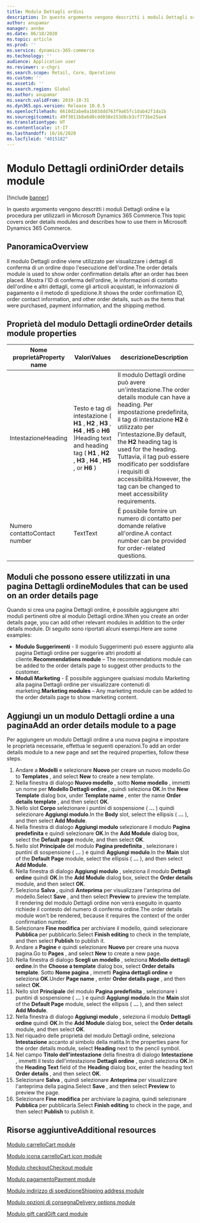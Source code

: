 ```yaml
---
title: Modulo Dettagli ordini
description: In questo argomento vengono descritti i moduli Dettagli ordine e la procedura per utilizzarli in Microsoft Dynamics 365 Commerce.
author: anupamar
manager: annbe
ms.date: 06/18/2020
ms.topic: article
ms.prod: ''
ms.service: dynamics-365-commerce
ms.technology: ''
audience: Application user
ms.reviewer: v-chgri
ms.search.scope: Retail, Core, Operations
ms.custom: ''
ms.assetid: ''
ms.search.region: Global
ms.author: anupamar
ms.search.validFrom: 2019-10-31
ms.dyn365.ops.version: Release 10.0.5
ms.openlocfilehash: 6610d2abe0a1b03ddd763f9a65fc1dab42f1da1b
ms.sourcegitcommit: 49f3011b8a6d8cdd038e153d8cb3cf773be25ae4
ms.translationtype: HT
ms.contentlocale: it-IT
ms.lasthandoff: 10/16/2020
ms.locfileid: "4015182"
---
```

# <a name="order-details-module"></a><span data-ttu-id="5eb52-103">Modulo Dettagli ordini</span><span class="sxs-lookup"><span data-stu-id="5eb52-103">Order details module</span></span>

[!include [banner](includes/banner.md)]

<span data-ttu-id="5eb52-104">In questo argomento vengono descritti i moduli Dettagli ordine e la procedura per utilizzarli in Microsoft Dynamics 365 Commerce.</span><span class="sxs-lookup"><span data-stu-id="5eb52-104">This topic covers order details modules and describes how to use them in Microsoft Dynamics 365 Commerce.</span></span>

## <a name="overview"></a><span data-ttu-id="5eb52-105">Panoramica</span><span class="sxs-lookup"><span data-stu-id="5eb52-105">Overview</span></span>

<span data-ttu-id="5eb52-106">Il modulo Dettagli ordine viene utilizzato per visualizzare i dettagli di conferma di un ordine dopo l'esecuzione dell'ordine.</span><span class="sxs-lookup"><span data-stu-id="5eb52-106">The order details module is used to show order confirmation details after an order has been placed.</span></span> <span data-ttu-id="5eb52-107">Mostra l'ID di conferma dell'ordine, le informazioni di contatto dell'ordine e altri dettagli, come gli articoli acquistati, le informazioni di pagamento e il metodo di spedizione.</span><span class="sxs-lookup"><span data-stu-id="5eb52-107">It shows the order confirmation ID, order contact information, and other order details, such as the items that were purchased, payment information, and the shipping method.</span></span>

## <a name="order-details-module-properties"></a><span data-ttu-id="5eb52-108">Proprietà del modulo Dettagli ordine</span><span class="sxs-lookup"><span data-stu-id="5eb52-108">Order details module properties</span></span>

| <span data-ttu-id="5eb52-109">Nome proprietà</span><span class="sxs-lookup"><span data-stu-id="5eb52-109">Property name</span></span>  | <span data-ttu-id="5eb52-110">Valori</span><span class="sxs-lookup"><span data-stu-id="5eb52-110">Values</span></span> | <span data-ttu-id="5eb52-111">descrizione</span><span class="sxs-lookup"><span data-stu-id="5eb52-111">Description</span></span> |
|----------------|--------|-------------|
| <span data-ttu-id="5eb52-112">Intestazione</span><span class="sxs-lookup"><span data-stu-id="5eb52-112">Heading</span></span>        | <span data-ttu-id="5eb52-113">Testo e tag di intestazione ( **H1** , **H2** , **H3** , **H4** , **H5** o **H6** )</span><span class="sxs-lookup"><span data-stu-id="5eb52-113">Heading text and heading tag ( **H1** , **H2** , **H3** , **H4** , **H5** , or **H6** )</span></span> | <span data-ttu-id="5eb52-114">Il modulo Dettagli ordine può avere un'intestazione.</span><span class="sxs-lookup"><span data-stu-id="5eb52-114">The order details module can have a heading.</span></span> <span data-ttu-id="5eb52-115">Per impostazione predefinita, il tag di intestazione **H2** è utilizzato per l'intestazione.</span><span class="sxs-lookup"><span data-stu-id="5eb52-115">By default, the **H2** heading tag is used for the heading.</span></span> <span data-ttu-id="5eb52-116">Tuttavia, il tag può essere modificato per soddisfare i requisiti di accessibilità.</span><span class="sxs-lookup"><span data-stu-id="5eb52-116">However, the tag can be changed to meet accessibility requirements.</span></span> |
| <span data-ttu-id="5eb52-117">Numero contatto</span><span class="sxs-lookup"><span data-stu-id="5eb52-117">Contact number</span></span> | <span data-ttu-id="5eb52-118">Text</span><span class="sxs-lookup"><span data-stu-id="5eb52-118">Text</span></span> | <span data-ttu-id="5eb52-119">È possibile fornire un numero di contatto per domande relative all'ordine.</span><span class="sxs-lookup"><span data-stu-id="5eb52-119">A contact number can be provided for order-related questions.</span></span> |

## <a name="modules-that-can-be-used-on-an-order-details-page"></a><span data-ttu-id="5eb52-120">Moduli che possono essere utilizzati in una pagina Dettagli ordine</span><span class="sxs-lookup"><span data-stu-id="5eb52-120">Modules that can be used on an order details page</span></span>

<span data-ttu-id="5eb52-121">Quando si crea una pagina Dettagli ordine, è possibile aggiungere altri moduli pertinenti oltre al modulo Dettagli ordine.</span><span class="sxs-lookup"><span data-stu-id="5eb52-121">When you create an order details page, you can add other relevant modules in addition to the order details module.</span></span> <span data-ttu-id="5eb52-122">Di seguito sono riportati alcuni esempi.</span><span class="sxs-lookup"><span data-stu-id="5eb52-122">Here are some examples:</span></span>

- <span data-ttu-id="5eb52-123">**Modulo Suggerimenti** - Il modulo Suggerimenti può essere aggiunto alla pagina Dettagli ordine per suggerire altri prodotti al cliente.</span><span class="sxs-lookup"><span data-stu-id="5eb52-123">**Recommendations module** – The recommendations module can be added to the order details page to suggest other products to the customer.</span></span>
- <span data-ttu-id="5eb52-124">**Moduli Marketing** - È possibile aggiungere qualsiasi modulo Marketing alla pagina Dettagli ordine per visualizzare contenuti di marketing.</span><span class="sxs-lookup"><span data-stu-id="5eb52-124">**Marketing modules** – Any marketing module can be added to the order details page to show marketing content.</span></span>

## <a name="add-an-order-details-module-to-a-page"></a><span data-ttu-id="5eb52-125">Aggiungi un un modulo Dettagli ordine a una pagina</span><span class="sxs-lookup"><span data-stu-id="5eb52-125">Add an order details module to a page</span></span>

<span data-ttu-id="5eb52-126">Per aggiungere un modulo Dettagli ordine a una nuova pagina e impostare le proprietà necessarie, effettua le seguenti operazioni.</span><span class="sxs-lookup"><span data-stu-id="5eb52-126">To add an order details module to a new page and set the required properties, follow these steps.</span></span>

1. <span data-ttu-id="5eb52-127">Andare a **Modelli** e selezionare **Nuovo** per creare un nuovo modello.</span><span class="sxs-lookup"><span data-stu-id="5eb52-127">Go to **Templates** , and select **New** to create a new template.</span></span>
1. <span data-ttu-id="5eb52-128">Nella finestra di dialogo **Nuovo modello** , sotto **Nome modello** , immetti un nome per **Modello Dettagli ordine** , quindi seleziona **OK**.</span><span class="sxs-lookup"><span data-stu-id="5eb52-128">In the **New Template** dialog box, under **Template name** , enter the name **Order details template** , and then select **OK**.</span></span>
1. <span data-ttu-id="5eb52-129">Nello slot **Corpo** selezionare i puntini di sospensione ( **...** ) quindi selezionare **Aggiungi modulo**.</span><span class="sxs-lookup"><span data-stu-id="5eb52-129">In the **Body** slot, select the ellipsis ( **...** ), and then select **Add Module**.</span></span>
1. <span data-ttu-id="5eb52-130">Nella finestra di dialogo **Aggiungi modulo** selezionare il modulo **Pagina predefinita** e quindi selezionare **OK**.</span><span class="sxs-lookup"><span data-stu-id="5eb52-130">In the **Add Module** dialog box, select the **Default page** module, and then select **OK**.</span></span>
1. <span data-ttu-id="5eb52-131">Nello slot **Principale** del modulo **Pagina predefinita** , selezionare i puntini di sospensione ( **...** ) e quindi **Aggiungi modulo**.</span><span class="sxs-lookup"><span data-stu-id="5eb52-131">In the **Main** slot of the **Default Page** module, select the ellipsis ( **...** ), and then select **Add Module**.</span></span>
1. <span data-ttu-id="5eb52-132">Nella finestra di dialogo **Aggiungi modulo** , seleziona il modulo **Dettagli ordine** quindi **OK**.</span><span class="sxs-lookup"><span data-stu-id="5eb52-132">In the **Add Module** dialog box, select the **Order details** module, and then select **OK**.</span></span>
1. <span data-ttu-id="5eb52-133">Seleziona **Salva** , quindi **Anteprima** per visualizzare l'anteprima del modello.</span><span class="sxs-lookup"><span data-stu-id="5eb52-133">Select **Save** , and then select **Preview** to preview the template.</span></span> <span data-ttu-id="5eb52-134">Il rendering del modulo Dettagli ordine non verrà eseguito in quanto richiede il contesto del numero di conferma ordine.</span><span class="sxs-lookup"><span data-stu-id="5eb52-134">The order details module won't be rendered, because it requires the context of the order confirmation number.</span></span>
1. <span data-ttu-id="5eb52-135">Selezionare **Fine modifica** per archiviare il modello, quindi selezionare **Pubblica** per pubblicarlo.</span><span class="sxs-lookup"><span data-stu-id="5eb52-135">Select **Finish editing** to check in the template, and then select **Publish** to publish it.</span></span>
1. <span data-ttu-id="5eb52-136">Andare a **Pagine** e quindi selezionare **Nuovo** per creare una nuova pagina.</span><span class="sxs-lookup"><span data-stu-id="5eb52-136">Go to **Pages** , and select **New** to create a new page.</span></span>
1. <span data-ttu-id="5eb52-137">Nella finestra di dialogo **Scegli un modello** , seleziona **Modello dettagli ordine**.</span><span class="sxs-lookup"><span data-stu-id="5eb52-137">In the **Choose a template** dialog box, select **Order details template**.</span></span> <span data-ttu-id="5eb52-138">Sotto **Nome pagina** , immetti **Pagina dettagli ordine** e seleziona **OK**.</span><span class="sxs-lookup"><span data-stu-id="5eb52-138">Under **Page name** , enter **Order details page** , and then select **OK**.</span></span>
1. <span data-ttu-id="5eb52-139">Nello slot **Principale** del modulo **Pagina predefinita** , selezionare i puntini di sospensione ( **...** ) e quindi **Aggiungi modulo**.</span><span class="sxs-lookup"><span data-stu-id="5eb52-139">In the **Main** slot of the **Default Page** module, select the ellipsis ( **...** ), and then select **Add Module**.</span></span>
1. <span data-ttu-id="5eb52-140">Nella finestra di dialogo **Aggiungi modulo** , seleziona il modulo **Dettagli ordine** quindi **OK**.</span><span class="sxs-lookup"><span data-stu-id="5eb52-140">In the **Add Module** dialog box, select the **Order details** module, and then select **OK**.</span></span>
1. <span data-ttu-id="5eb52-141">Nel riquadro delle proprietà del modulo Dettagli ordine, seleziona **Intestazione** accanto al simbolo della matita.</span><span class="sxs-lookup"><span data-stu-id="5eb52-141">In the properties pane for the order details module, select **Heading** next to the pencil symbol.</span></span>
1. <span data-ttu-id="5eb52-142">Nel campo **Titolo dell'intestazione** della finestra di dialogo **Intestazione** , immetti il testo dell'intestazione **Dettagli ordine** , quindi seleziona **OK**.</span><span class="sxs-lookup"><span data-stu-id="5eb52-142">In the **Heading Text** field of the **Heading** dialog box, enter the heading text **Order details** , and then select **OK**.</span></span>
1. <span data-ttu-id="5eb52-143">Selezionare **Salva** , quindi selezionare **Anteprima** per visualizzare l'anteprima della pagina.</span><span class="sxs-lookup"><span data-stu-id="5eb52-143">Select **Save** , and then select **Preview** to preview the page.</span></span>
1. <span data-ttu-id="5eb52-144">Selezionare **Fine modifica** per archiviare la pagina, quindi selezionare **Pubblica** per pubblicarla.</span><span class="sxs-lookup"><span data-stu-id="5eb52-144">Select **Finish editing** to check in the page, and then select **Publish** to publish it.</span></span>

## <a name="additional-resources"></a><span data-ttu-id="5eb52-145">Risorse aggiuntive</span><span class="sxs-lookup"><span data-stu-id="5eb52-145">Additional resources</span></span>

[<span data-ttu-id="5eb52-146">Modulo carrello</span><span class="sxs-lookup"><span data-stu-id="5eb52-146">Cart module</span></span>](add-cart-module.md)

[<span data-ttu-id="5eb52-147">Modulo icona carrello</span><span class="sxs-lookup"><span data-stu-id="5eb52-147">Cart icon module</span></span>](cart-icon-module.md)

[<span data-ttu-id="5eb52-148">Modulo checkout</span><span class="sxs-lookup"><span data-stu-id="5eb52-148">Checkout module</span></span>](add-checkout-module.md)

[<span data-ttu-id="5eb52-149">Modulo pagamento</span><span class="sxs-lookup"><span data-stu-id="5eb52-149">Payment module</span></span>](payment-module.md)

[<span data-ttu-id="5eb52-150">Modulo indirizzo di spedizione</span><span class="sxs-lookup"><span data-stu-id="5eb52-150">Shipping address module</span></span>](ship-address-module.md)

[<span data-ttu-id="5eb52-151">Modulo opzioni di consegna</span><span class="sxs-lookup"><span data-stu-id="5eb52-151">Delivery options module</span></span>](delivery-options-module.md)

[<span data-ttu-id="5eb52-152">Modulo gift card</span><span class="sxs-lookup"><span data-stu-id="5eb52-152">Gift card module</span></span>](add-giftcard.md)
